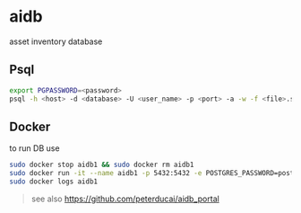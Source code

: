 # aidb
asset inventory database

## Psql

```bash
export PGPASSWORD=<password>
psql -h <host> -d <database> -U <user_name> -p <port> -a -w -f <file>.sql
```

## Docker

to run DB use 

```bash
sudo docker stop aidb1 && sudo docker rm aidb1
sudo docker run -it --name aidb1 -p 5432:5432 -e POSTGRES_PASSWORD=post123. -d peterducai/aidb:latest
sudo docker logs aidb1
```


> see also https://github.com/peterducai/aidb_portal
